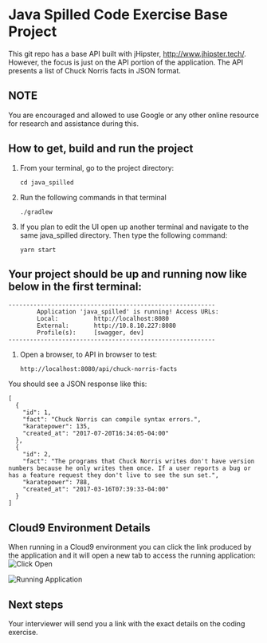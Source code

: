 # Java Spilled Code Exercise Base Project

This git repo has a base API built with jHipster, http://www.jhipster.tech/. However, the focus is just on the API portion of the application. The API presents a list of Chuck Norris facts in JSON format.

## NOTE

You are encouraged and allowed to use Google or any other online resource for research and assistance during this.

## How to get, build and run the project

1. From your terminal, go to the project directory:

     `cd java_spilled`

2. Run the following commands in that terminal

    `./gradlew`
    
3. If you plan to edit the UI open up another terminal and navigate to the same java_spilled directory.  Then type the following command:

    `yarn start`

## Your project should be up and running now like below in the first terminal:

```
----------------------------------------------------------
        Application 'java_spilled' is running! Access URLs:
        Local:          http://localhost:8080
        External:       http://10.8.10.227:8080
        Profile(s):     [swagger, dev]
----------------------------------------------------------
```

1. Open a browser, to API in browser to test:

      `http://localhost:8080/api/chuck-norris-facts`

You should see a JSON response like this:

```
[
  {
    "id": 1,
    "fact": "Chuck Norris can compile syntax errors.",
    "karatepower": 135,
    "created_at": "2017-07-20T16:34:05-04:00"
  },
  {
    "id": 2,
    "fact": "The programs that Chuck Norris writes don't have version numbers because he only writes them once. If a user reports a bug or has a feature request they don't live to see the sun set.",
    "karatepower": 788,
    "created_at": "2017-03-16T07:39:33-04:00"
  }
]
```

## Cloud9 Environment Details

When running in a Cloud9 environment you can click the link produced by the application and it will open a new tab to access the running application:
![Click Open](https://s3.amazonaws.com/uploads.hipchat.com/23379/4762553/mp65ifW3E6PaRWg/Screenshot%202018-03-07%2012.13.38.png)

![Running Application](https://s3.amazonaws.com/uploads.hipchat.com/23379/4762553/GcSEzDKz4Ilh8ln/Screenshot%202018-03-07%2012.16.28.png)


## Next steps

Your interviewer will send you a link with the exact details on the coding exercise.



